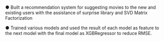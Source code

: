 ● Built a recommendation system for suggesting movies to the new and existing users with the
assistance of surprise library and SVD Matrix Factorization

● Trained various models and used the result of each model as feature to the next model with the final
model as XGBRegressor to reduce RMSE.
